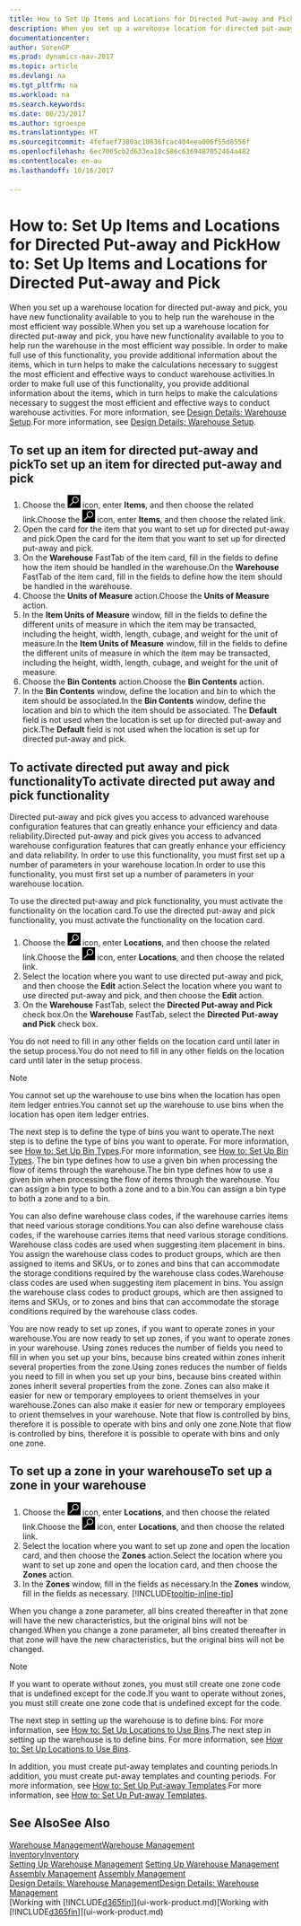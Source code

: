 ```yaml
---
title: How to Set Up Items and Locations for Directed Put-away and Pick
description: When you set up a warehouse location for directed put-away and pick, you have new functionality available to you to help run the warehouse in the most efficient way possible.
documentationcenter: 
author: SorenGP
ms.prod: dynamics-nav-2017
ms.topic: article
ms.devlang: na
ms.tgt_pltfrm: na
ms.workload: na
ms.search.keywords: 
ms.date: 08/23/2017
ms.author: sgroespe
ms.translationtype: HT
ms.sourcegitcommit: 4fefaef7380ac10836fcac404eea006f55d8556f
ms.openlocfilehash: 6ec7065cb2d633ea18c586c6369487052464a482
ms.contentlocale: en-au
ms.lasthandoff: 10/16/2017

---
```

# <a name="how-to-set-up-items-and-locations-for-directed-put-away-and-pick"></a><span data-ttu-id="6d237-103">How to: Set Up Items and Locations for Directed Put-away and Pick</span><span class="sxs-lookup"><span data-stu-id="6d237-103">How to: Set Up Items and Locations for Directed Put-away and Pick</span></span>
<span data-ttu-id="6d237-104">When you set up a warehouse location for directed put-away and pick, you have new functionality available to you to help run the warehouse in the most efficient way possible.</span><span class="sxs-lookup"><span data-stu-id="6d237-104">When you set up a warehouse location for directed put-away and pick, you have new functionality available to you to help run the warehouse in the most efficient way possible.</span></span> <span data-ttu-id="6d237-105">In order to make full use of this functionality, you provide additional information about the items, which in turn helps to make the calculations necessary to suggest the most efficient and effective ways to conduct warehouse activities.</span><span class="sxs-lookup"><span data-stu-id="6d237-105">In order to make full use of this functionality, you provide additional information about the items, which in turn helps to make the calculations necessary to suggest the most efficient and effective ways to conduct warehouse activities.</span></span> <span data-ttu-id="6d237-106">For more information, see [Design Details: Warehouse Setup](design-details-warehouse-setup.md).</span><span class="sxs-lookup"><span data-stu-id="6d237-106">For more information, see [Design Details: Warehouse Setup](design-details-warehouse-setup.md).</span></span>

## <a name="to-set-up-an-item-for-directed-put-away-and-pick"></a><span data-ttu-id="6d237-107">To set up an item for directed put-away and pick</span><span class="sxs-lookup"><span data-stu-id="6d237-107">To set up an item for directed put-away and pick</span></span>  
1.  <span data-ttu-id="6d237-108">Choose the ![Search for Page or Report](media/ui-search/search_small.png "Search for Page or Report icon") icon, enter **Items**, and then choose the related link.</span><span class="sxs-lookup"><span data-stu-id="6d237-108">Choose the ![Search for Page or Report](media/ui-search/search_small.png "Search for Page or Report icon") icon, enter **Items**, and then choose the related link.</span></span>  
2.  <span data-ttu-id="6d237-109">Open the card for the item that you want to set up for directed put-away and pick.</span><span class="sxs-lookup"><span data-stu-id="6d237-109">Open the card for the item that you want to set up for directed put-away and pick.</span></span>
3. <span data-ttu-id="6d237-110">On the **Warehouse** FastTab of the item card, fill in the fields to define how the item should be handled in the warehouse.</span><span class="sxs-lookup"><span data-stu-id="6d237-110">On the **Warehouse** FastTab of the item card, fill in the fields to define how the item should be handled in the warehouse.</span></span>  
4.  <span data-ttu-id="6d237-111">Choose the **Units of Measure** action.</span><span class="sxs-lookup"><span data-stu-id="6d237-111">Choose the **Units of Measure** action.</span></span>
5. <span data-ttu-id="6d237-112">In the **Item Units of Measure** window, fill in the fields to define the different units of measure in which the item may be transacted, including the height, width, length, cubage, and weight for the unit of measure.</span><span class="sxs-lookup"><span data-stu-id="6d237-112">In the **Item Units of Measure** window, fill in the fields to define the different units of measure in which the item may be transacted, including the height, width, length, cubage, and weight for the unit of measure.</span></span>
6. <span data-ttu-id="6d237-113">Choose the **Bin Contents** action.</span><span class="sxs-lookup"><span data-stu-id="6d237-113">Choose the **Bin Contents** action.</span></span>
7. <span data-ttu-id="6d237-114">In the **Bin Contents** window, define the location and bin to which the item should be associated.</span><span class="sxs-lookup"><span data-stu-id="6d237-114">In the **Bin Contents** window, define the location and bin to which the item should be associated.</span></span> <span data-ttu-id="6d237-115">The **Default** field is not used when the location is set up for directed put-away and pick.</span><span class="sxs-lookup"><span data-stu-id="6d237-115">The **Default** field is not used when the location is set up for directed put-away and pick.</span></span>  

## <a name="to-activate-directed-put-away-and-pick-functionality"></a><span data-ttu-id="6d237-116">To activate directed put away and pick functionality</span><span class="sxs-lookup"><span data-stu-id="6d237-116">To activate directed put away and pick functionality</span></span>  
<span data-ttu-id="6d237-117">Directed put-away and pick gives you access to advanced warehouse configuration features that can greatly enhance your efficiency and data reliability.</span><span class="sxs-lookup"><span data-stu-id="6d237-117">Directed put-away and pick gives you access to advanced warehouse configuration features that can greatly enhance your efficiency and data reliability.</span></span> <span data-ttu-id="6d237-118">In order to use this functionality, you must first set up a number of parameters in your warehouse location.</span><span class="sxs-lookup"><span data-stu-id="6d237-118">In order to use this functionality, you must first set up a number of parameters in your warehouse location.</span></span>  

<span data-ttu-id="6d237-119">To use the directed put-away and pick functionality, you must activate the functionality on the location card.</span><span class="sxs-lookup"><span data-stu-id="6d237-119">To use the directed put-away and pick functionality, you must activate the functionality on the location card.</span></span>    
1.  <span data-ttu-id="6d237-120">Choose the ![Search for Page or Report](media/ui-search/search_small.png "Search for Page or Report icon") icon, enter **Locations**, and then choose the related link.</span><span class="sxs-lookup"><span data-stu-id="6d237-120">Choose the ![Search for Page or Report](media/ui-search/search_small.png "Search for Page or Report icon") icon, enter **Locations**, and then choose the related link.</span></span>  
2.  <span data-ttu-id="6d237-121">Select the location where you want to use directed put-away and pick, and then choose the **Edit** action.</span><span class="sxs-lookup"><span data-stu-id="6d237-121">Select the location where you want to use directed put-away and pick, and then choose the **Edit** action.</span></span>  
3.  <span data-ttu-id="6d237-122">On the **Warehouse** FastTab, select the **Directed Put-away and Pick** check box.</span><span class="sxs-lookup"><span data-stu-id="6d237-122">On the **Warehouse** FastTab, select the **Directed Put-away and Pick** check box.</span></span>  

<span data-ttu-id="6d237-123">You do not need to fill in any other fields on the location card until later in the setup process.</span><span class="sxs-lookup"><span data-stu-id="6d237-123">You do not need to fill in any other fields on the location card until later in the setup process.</span></span>  

> [!NOTE]  
>  <span data-ttu-id="6d237-124">You cannot set up the warehouse to use bins when the location has open item ledger entries.</span><span class="sxs-lookup"><span data-stu-id="6d237-124">You cannot set up the warehouse to use bins when the location has open item ledger entries.</span></span>  

<span data-ttu-id="6d237-125">The next step is to define the type of bins you want to operate.</span><span class="sxs-lookup"><span data-stu-id="6d237-125">The next step is to define the type of bins you want to operate.</span></span> <span data-ttu-id="6d237-126">For more information, see [How to: Set Up Bin Types](warehouse-how-to-set-up-bin-types.md).</span><span class="sxs-lookup"><span data-stu-id="6d237-126">For more information, see [How to: Set Up Bin Types](warehouse-how-to-set-up-bin-types.md).</span></span> <span data-ttu-id="6d237-127">The bin type defines how to use a given bin when processing the flow of items through the warehouse.</span><span class="sxs-lookup"><span data-stu-id="6d237-127">The bin type defines how to use a given bin when processing the flow of items through the warehouse.</span></span> <span data-ttu-id="6d237-128">You can assign a bin type to both a zone and to a bin.</span><span class="sxs-lookup"><span data-stu-id="6d237-128">You can assign a bin type to both a zone and to a bin.</span></span>  

<span data-ttu-id="6d237-129">You can also define warehouse class codes, if the warehouse carries items that need various storage conditions.</span><span class="sxs-lookup"><span data-stu-id="6d237-129">You can also define warehouse class codes, if the warehouse carries items that need various storage conditions.</span></span> <span data-ttu-id="6d237-130">Warehouse class codes are used when suggesting item placement in bins. You assign the warehouse class codes to product groups, which are then assigned to items and SKUs, or to zones and bins that can accommodate the storage conditions required by the warehouse class codes.</span><span class="sxs-lookup"><span data-stu-id="6d237-130">Warehouse class codes are used when suggesting item placement in bins. You assign the warehouse class codes to product groups, which are then assigned to items and SKUs, or to zones and bins that can accommodate the storage conditions required by the warehouse class codes.</span></span>  

<span data-ttu-id="6d237-131">You are now ready to set up zones, if you want to operate zones in your warehouse.</span><span class="sxs-lookup"><span data-stu-id="6d237-131">You are now ready to set up zones, if you want to operate zones in your warehouse.</span></span> <span data-ttu-id="6d237-132">Using zones reduces the number of fields you need to fill in when you set up your bins, because bins created within zones inherit several properties from the zone.</span><span class="sxs-lookup"><span data-stu-id="6d237-132">Using zones reduces the number of fields you need to fill in when you set up your bins, because bins created within zones inherit several properties from the zone.</span></span> <span data-ttu-id="6d237-133">Zones can also make it easier for new or temporary employees to orient themselves in your warehouse.</span><span class="sxs-lookup"><span data-stu-id="6d237-133">Zones can also make it easier for new or temporary employees to orient themselves in your warehouse.</span></span> <span data-ttu-id="6d237-134">Note that flow is controlled by bins, therefore it is possible to operate with bins and only one zone.</span><span class="sxs-lookup"><span data-stu-id="6d237-134">Note that flow is controlled by bins, therefore it is possible to operate with bins and only one zone.</span></span>  

## <a name="to-set-up-a-zone-in-your-warehouse"></a><span data-ttu-id="6d237-135">To set up a zone in your warehouse</span><span class="sxs-lookup"><span data-stu-id="6d237-135">To set up a zone in your warehouse</span></span>  
1.  <span data-ttu-id="6d237-136">Choose the ![Search for Page or Report](media/ui-search/search_small.png "Search for Page or Report icon") icon, enter **Locations**, and then choose the related link.</span><span class="sxs-lookup"><span data-stu-id="6d237-136">Choose the ![Search for Page or Report](media/ui-search/search_small.png "Search for Page or Report icon") icon, enter **Locations**, and then choose the related link.</span></span>  
2.  <span data-ttu-id="6d237-137">Select the location where you want to set up zone and open the location card, and then choose the **Zones** action.</span><span class="sxs-lookup"><span data-stu-id="6d237-137">Select the location where you want to set up zone and open the location card, and then choose the **Zones** action.</span></span>  
3.  <span data-ttu-id="6d237-138">In the **Zones** window, fill in the fields as necessary.</span><span class="sxs-lookup"><span data-stu-id="6d237-138">In the **Zones** window, fill in the fields as necessary.</span></span> [!INCLUDE[tooltip-inline-tip](includes/tooltip-inline-tip_md.md)]  

<span data-ttu-id="6d237-139">When you change a zone parameter, all bins created thereafter in that zone will have the new characteristics, but the original bins will not be changed.</span><span class="sxs-lookup"><span data-stu-id="6d237-139">When you change a zone parameter, all bins created thereafter in that zone will have the new characteristics, but the original bins will not be changed.</span></span>  

> [!NOTE]  
>  <span data-ttu-id="6d237-140">If you want to operate without zones, you must still create one zone code that is undefined except for the code.</span><span class="sxs-lookup"><span data-stu-id="6d237-140">If you want to operate without zones, you must still create one zone code that is undefined except for the code.</span></span>  

<span data-ttu-id="6d237-141">The next step in setting up the warehouse is to define bins. For more information, see [How to: Set Up Locations to Use Bins](warehouse-how-to-set-up-locations-to-use-bins.md).</span><span class="sxs-lookup"><span data-stu-id="6d237-141">The next step in setting up the warehouse is to define bins. For more information, see [How to: Set Up Locations to Use Bins](warehouse-how-to-set-up-locations-to-use-bins.md).</span></span>  

<span data-ttu-id="6d237-142">In addition, you must create put-away templates and counting periods.</span><span class="sxs-lookup"><span data-stu-id="6d237-142">In addition, you must create put-away templates and counting periods.</span></span> <span data-ttu-id="6d237-143">For more information, see [How to: Set Up Put-away Templates](warehouse-how-to-set-up-put-away-templates.md).</span><span class="sxs-lookup"><span data-stu-id="6d237-143">For more information, see [How to: Set Up Put-away Templates](warehouse-how-to-set-up-put-away-templates.md).</span></span>  

## <a name="see-also"></a><span data-ttu-id="6d237-144">See Also</span><span class="sxs-lookup"><span data-stu-id="6d237-144">See Also</span></span>  
[<span data-ttu-id="6d237-145">Warehouse Management</span><span class="sxs-lookup"><span data-stu-id="6d237-145">Warehouse Management</span></span>](warehouse-manage-warehouse.md)  
[<span data-ttu-id="6d237-146">Inventory</span><span class="sxs-lookup"><span data-stu-id="6d237-146">Inventory</span></span>](inventory-manage-inventory.md)  
<span data-ttu-id="6d237-147">[Setting Up Warehouse Management](warehouse-setup-warehouse.md)   </span><span class="sxs-lookup"><span data-stu-id="6d237-147">[Setting Up Warehouse Management](warehouse-setup-warehouse.md)   </span></span>  
<span data-ttu-id="6d237-148">[Assembly Management](assembly-assemble-items.md)  </span><span class="sxs-lookup"><span data-stu-id="6d237-148">[Assembly Management](assembly-assemble-items.md)  </span></span>  
[<span data-ttu-id="6d237-149">Design Details: Warehouse Management</span><span class="sxs-lookup"><span data-stu-id="6d237-149">Design Details: Warehouse Management</span></span>](design-details-warehouse-management.md)  
<span data-ttu-id="6d237-150">[Working with [!INCLUDE[d365fin](includes/d365fin_md.md)]](ui-work-product.md)</span><span class="sxs-lookup"><span data-stu-id="6d237-150">[Working with [!INCLUDE[d365fin](includes/d365fin_md.md)]](ui-work-product.md)</span></span>  

